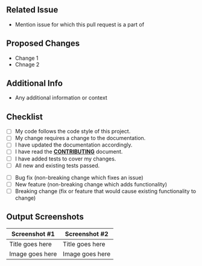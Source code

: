 
## Related Issue
- Mention issue for which this pull request is a part of

## Proposed Changes
- Change 1
- Chnage 2

## Additional Info
- Any additional information or context

## Checklist

<!--- Go over all the following points, and put an `x` in all the boxes that apply. -->
<!--- If you're unsure about any of these, don't hesitate to ask. We're here to help! -->
- [ ] My code follows the code style of this project.
- [ ] My change requires a change to the documentation.
- [ ] I have updated the documentation accordingly.
- [ ] I have read the [**CONTRIBUTING**](https://github.com/Lakhankumawat/LearnCPP/blob/main/Contributing.md) document.
- [ ] I have added tests to cover my changes.
- [ ] All new and existing tests passed.

<!--- Describe your changes in detail -->

<!--- Provide a general summary of your changes in the Title above -->

<!--- Why is this change required? What problem does it solve? -->

<!--- If it fixes an open issue, please link to the issue here. -->

<!--- Please describe in detail how you tested your changes. -->

<!--- Include details of your testing environment, and the tests you ran to -->

<!--- see how your change affects other areas of the code, etc. -->

<!--- What types of changes does your code introduce? Put an `x` in all the boxes that apply: -->
- [ ] Bug fix (non-breaking change which fixes an issue)
- [ ] New feature (non-breaking change which adds functionality)
- [ ] Breaking change (fix or feature that would cause existing functionality to change)

## Output Screenshots
| Screenshot #1      | Screenshot #2  |
| ----------- | ----------- |
| Title goes here  | Title goes here     |
| Image goes here  | Image goes here     |
